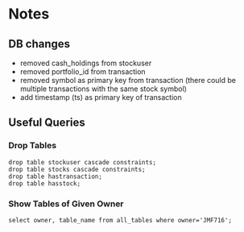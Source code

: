 # Notes

## DB changes

- removed cash_holdings from stockuser
- removed portfolio_id from transaction
- removed symbol as primary key from transaction (there could be multiple 
  transactions with the same stock symbol)
- add timestamp (ts) as primary key of transaction


## Useful Queries

### Drop Tables

```
drop table stockuser cascade constraints;
drop table stocks cascade constraints; 
drop table hastransaction;
drop table hasstock;
```

### Show Tables of Given Owner

`select owner, table_name from all_tables where owner='JMF716';`

